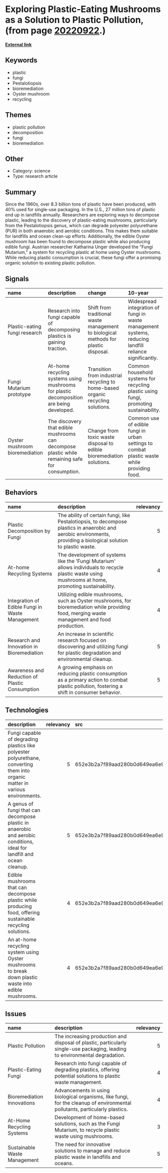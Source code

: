 # __Exploring Plastic-Eating Mushrooms as a Solution to Plastic Pollution__, (from page [20220922](https://kghosh.substack.com/p/20220922).)

__[External link](https://www.colorado.edu/ecenter/2021/11/04/plastic-eating-mushrooms)__



## Keywords

* plastic
* fungi
* Pestalotiopsis
* bioremediation
* Oyster mushroom
* recycling

## Themes

* plastic pollution
* decomposition
* fungi
* bioremediation

## Other

* Category: science
* Type: research article

## Summary

Since the 1960s, over 8.3 billion tons of plastic have been produced, with 40% used for single-use packaging. In the U.S., 27 million tons of plastic end up in landfills annually. Researchers are exploring ways to decompose plastic, leading to the discovery of plastic-eating mushrooms, particularly from the Pestalotiopsis genus, which can degrade polyester polyurethane (PUR) in both anaerobic and aerobic conditions. This makes them suitable for landfills and ocean clean-up efforts. Additionally, the edible Oyster mushroom has been found to decompose plastic while also producing edible fungi. Austrian researcher Katharina Unger developed the “Fungi Mutarium,” a system for recycling plastic at home using Oyster mushrooms. While reducing plastic consumption is crucial, these fungi offer a promising organic solution to existing plastic pollution.

## Signals

| name                           | description                                                                                     | change                                                                              | 10-year                                                                                                | driving-force                                                                          |   relevancy |
|:-------------------------------|:------------------------------------------------------------------------------------------------|:------------------------------------------------------------------------------------|:-------------------------------------------------------------------------------------------------------|:---------------------------------------------------------------------------------------|------------:|
| Plastic-eating fungi research  | Research into fungi capable of decomposing plastics is gaining traction.                        | Shift from traditional waste management to biological methods for plastic disposal. | Widespread integration of fungi in waste management systems, reducing landfill reliance significantly. | The urgent need to address plastic pollution and innovate sustainable waste solutions. |           4 |
| Fungi Mutarium prototype       | At-home recycling systems using mushrooms for plastic decomposition are being developed.        | Transition from industrial recycling to home-based organic recycling solutions.     | Common household systems for recycling plastic using fungi, promoting sustainability.                  | Increased consumer awareness and demand for sustainable living practices.              |           4 |
| Oyster mushroom bioremediation | The discovery that edible mushrooms can decompose plastic while remaining safe for consumption. | Change from toxic waste disposal to edible bioremediation solutions.                | Common use of edible fungi in urban settings to combat plastic waste while providing food.             | Desire for multifunctional solutions to environmental and food supply challenges.      |           5 |

## Behaviors

| name                                            | description                                                                                                                                                       |   relevancy |
|:------------------------------------------------|:------------------------------------------------------------------------------------------------------------------------------------------------------------------|------------:|
| Plastic Decomposition by Fungi                  | The ability of certain fungi, like Pestalotiopsis, to decompose plastics in anaerobic and aerobic environments, providing a biological solution to plastic waste. |           5 |
| At-home Recycling Systems                       | The development of systems like the 'Fungi Mutarium' allows individuals to recycle plastic waste using mushrooms at home, promoting sustainability.               |           4 |
| Integration of Edible Fungi in Waste Management | Utilizing edible mushrooms, such as Oyster mushrooms, for bioremediation while providing food, merging waste management and food production.                      |           4 |
| Research and Innovation in Bioremediation       | An increase in scientific research focused on discovering and utilizing fungi for plastic degradation and environmental cleanup.                                  |           5 |
| Awareness and Reduction of Plastic Consumption  | A growing emphasis on reducing plastic consumption as a primary action to combat plastic pollution, fostering a shift in consumer behavior.                       |           5 |

## Technologies

| description                                                                                                                   |   relevancy | src                              |
|:------------------------------------------------------------------------------------------------------------------------------|------------:|:---------------------------------|
| Fungi capable of degrading plastics like polyester polyurethane, converting them into organic matter in various environments. |           5 | 652e3b2a7f89aad280b0d649ea6e9eb2 |
| A genus of fungi that can decompose plastic in anaerobic and aerobic conditions, ideal for landfill and ocean cleanup.        |           5 | 652e3b2a7f89aad280b0d649ea6e9eb2 |
| Edible mushrooms that can decompose plastic while producing food, offering sustainable recycling solutions.                   |           4 | 652e3b2a7f89aad280b0d649ea6e9eb2 |
| An at-home recycling system using Oyster mushrooms to break down plastic waste into edible mushrooms.                         |           4 | 652e3b2a7f89aad280b0d649ea6e9eb2 |

## Issues

| name                         | description                                                                                                                 |   relevancy |
|:-----------------------------|:----------------------------------------------------------------------------------------------------------------------------|------------:|
| Plastic Pollution            | The increasing production and disposal of plastic, particularly single-use packaging, leading to environmental degradation. |           5 |
| Plastic-Eating Fungi         | Research into fungi capable of degrading plastics, offering potential solutions to plastic waste management.                |           4 |
| Bioremediation Innovations   | Advancements in using biological organisms, like fungi, for the cleanup of environmental pollutants, particularly plastics. |           4 |
| At-Home Recycling Systems    | Development of home-based solutions, such as the Fungi Mutarium, to recycle plastic waste using mushrooms.                  |           3 |
| Sustainable Waste Management | The need for innovative solutions to manage and reduce plastic waste in landfills and oceans.                               |           5 |